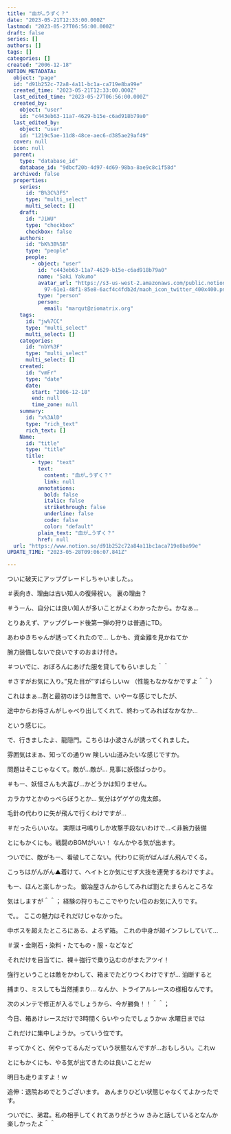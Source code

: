 ```yaml
---
title: "血が…うずく？"
date: "2023-05-21T12:33:00.000Z"
lastmod: "2023-05-27T06:56:00.000Z"
draft: false
series: []
authors: []
tags: []
categories: []
created: "2006-12-18"
NOTION_METADATA:
  object: "page"
  id: "d91b252c-72a8-4a11-bc1a-ca719e8ba99e"
  created_time: "2023-05-21T12:33:00.000Z"
  last_edited_time: "2023-05-27T06:56:00.000Z"
  created_by:
    object: "user"
    id: "c443eb63-11a7-4629-b15e-c6ad918b79a0"
  last_edited_by:
    object: "user"
    id: "1219c5ae-11d8-48ce-aec6-d385ae29af49"
  cover: null
  icon: null
  parent:
    type: "database_id"
    database_id: "9dbcf20b-4d97-4d69-98ba-8ae9c8c1f58d"
  archived: false
  properties:
    series:
      id: "B%3C%3FS"
      type: "multi_select"
      multi_select: []
    draft:
      id: "JiWU"
      type: "checkbox"
      checkbox: false
    authors:
      id: "bK%3B%5B"
      type: "people"
      people:
        - object: "user"
          id: "c443eb63-11a7-4629-b15e-c6ad918b79a0"
          name: "Saki Yakumo"
          avatar_url: "https://s3-us-west-2.amazonaws.com/public.notion-static.com/3ad1c4\
            97-61e1-48f1-85e8-6acf4c4fdb2d/maoh_icon_twitter_400x400.png"
          type: "person"
          person:
            email: "marqut@ziomatrix.org"
    tags:
      id: "jw%7CC"
      type: "multi_select"
      multi_select: []
    categories:
      id: "nbY%3F"
      type: "multi_select"
      multi_select: []
    created:
      id: "vmFr"
      type: "date"
      date:
        start: "2006-12-18"
        end: null
        time_zone: null
    summary:
      id: "x%3AlD"
      type: "rich_text"
      rich_text: []
    Name:
      id: "title"
      type: "title"
      title:
        - type: "text"
          text:
            content: "血が…うずく？"
            link: null
          annotations:
            bold: false
            italic: false
            strikethrough: false
            underline: false
            code: false
            color: "default"
          plain_text: "血が…うずく？"
          href: null
  url: "https://www.notion.so/d91b252c72a84a11bc1aca719e8ba99e"
UPDATE_TIME: "2023-05-28T09:06:07.841Z"

---
```

<link rel="stylesheet" href="https://cdn.jsdelivr.net/npm/katex@0.16.2/dist/katex.min.css" integrity="sha384-bYdxxUwYipFNohQlHt0bjN/LCpueqWz13HufFEV1SUatKs1cm4L6fFgCi1jT643X" crossorigin="anonymous">


ついに破天にアップグレードしちゃいました。。


＃表向き、理由は古い知人の復帰祝い。 裏の理由？


＃うーん、自分には良い知人が多いことがよくわかったから。かなぁ…


とりあえず、アップグレード後第一弾の狩りは普通にTD。


あわゆきちゃんが誘ってくれたので… しかも、資金難を見かねてか


腕力装備しないで良いですのおまけ付き。


＃ついでに、おぼろんにあげた服を貸してもらいました＾＾


＃さすがお気に入り。”見た目が”すばらしいｗ （性能もなかなかですよ＾＾）


これはまぁ…割と最初のほうは無言で、いやーな感じでしたが、


途中からお侍さんがしゃべり出してくれて、終わってみればなかなか…


という感じに。


で、行きましたよ、龍隠門。こちらは小波さんが誘ってくれました。


雰囲気はまぁ、知っての通りｗ 険しい山道みたいな感じですか。


問題はそこじゃなくて。敵が…敵が… 見事に妖怪ばっかり。


＃もー、妖怪さんも大喜び…かどうかは知りません。


カラカサとかのっぺらぼうとか… 気分はゲゲゲの鬼太郎。


毛針の代わりに矢が飛んで行くわけですが…


＃だったらいいな。 実際は弓鳴りしか攻撃手段ないわけで…＜非腕力装備


とにもかくにも。戦闘のBGMがいい！ なんかやる気が出ます。


ついでに、敵がもー、看破してこない。代わりに術がばんばん飛んでくる。


こっちはがんがん▲着けて、ヘイトとか気にせず大技を連発するわけですよ。


もー、ほんと楽しかった。 鍛冶屋さんからしてみれば割とたまらんところな


気はしますが＾＾； 経験の狩りもここでやりたい位のお気に入りです。


で。。 ここの魅力はそれだけじゃなかった。


中ボスを超えたところにある、よろず箱。 これの中身が超インフレしていて…


＃涙・金剛石・染料・たてもの・服・などなど


それだけを目当てに、裸＋強行で乗り込むのがまたアツイ！


強行ということは敵をかわして、箱までたどりつくわけですが… 油断すると


捕まり、ミスしても当然捕まり… なんか、トライアルレースの様相なんです。


次のメンテで修正が入るでしょうから、今が勝負！！＾＾；


今日、箱あけレースだけで3時間くらいやったでしょうかｗ 水曜日までは


これだけに集中しようか。っていう位です。


＃ってかくと、何やってるんだっていう状態なんですが…おもしろい。これｗ


とにもかくにも、やる気が出てきたのは良いことだｗ


明日も走りますよ！ｗ


追伸：退院おめでとうございます。 あんまりひどい状態じゃなくてよかったです。


ついでに、弟君。私の相手してくれてありがとうｗ きみと話しているとなんか楽しかったよ＾＾

